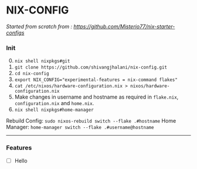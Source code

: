 # NIX-CONFIG

_Started from scratch from : https://github.com/Misterio77/nix-starter-configs_

### Init

0. `nix shell nixpkgs#git`
1. `git clone https://github.com/shivangjhalani/nix-config.git`
2. `cd nix-config`
3. `export NIX_CONFIG="experimental-features = nix-command flakes"`
4. `cat /etc/nixos/hardware-configuration.nix > nixos/hardware-configuration.nix`
5. Make changes in username and hostname as required in `flake.nix`, `configuration.nix` and `home.nix`.
6. `nix shell nixpkgs#home-manager`

Rebuild Config: `sudo nixos-rebuild switch --flake .#hostname`
Home Manager: `home-manager switch --flake .#username@hostname`

---

### Features

- [ ] Hello
